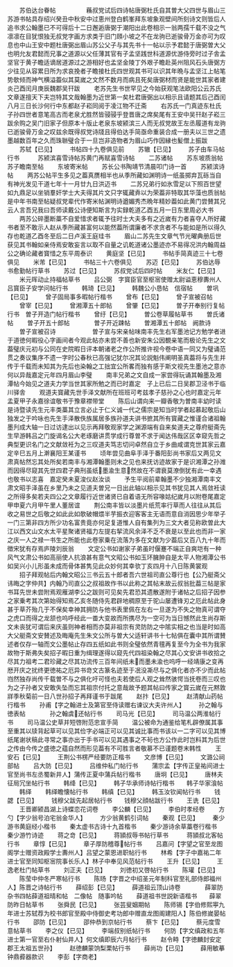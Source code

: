 <!-- { "loadSidebar": true } -->
　　苏伯达台眷帖　　　　　蘓叔党试后四诗帖唐弼杜氏自其曽大父四世与眉山三苏游书帖具存绍兴癸丑中秋安中过恵州登白鹤峯拜东坡象观壁间所刻诗文则皆后人追书求公翰墨已不可得后十二日邂逅唐弼于潮阳出此卷相示一翁两孺千载不没之气凛凛在目犹恨独无叔党字画方求类于旧门頋小坡之不在龙驹已逝骏骨万金亦可为叹息也中山王安中题杜唐弼出眉山苏公父子与其先书十一帖以示予君懿于唐弼曽大父也明允友君懿而兄事之道源以父任薄其官有子孟坚践世科道源优游侍旁时过子舎孟坚官于黄子瞻适谪居道源过之游相好也孟坚金陵丁外艰子瞻赴英州阻风石头唐弼方少往见从容累日所为求哀挽者子瞻接杜氏四世观其书可以识其年晩与孟坚江上帖笔势欹倾而神气横溢葢似其莫嵗之文然不数月而病且死矣唐弼材而贤是能世其家者建炎己酉闰月庚辰魏郡吴幵跋
　　老苏先生书世罕见之今始获观笔法欧阳公云苏氏文章遂擅天下夫岂特其文哉翰墨为近世第一矣杜君唐弼出以相示且请题其后己酉闰八月三日长沙何行中东都赵子崧同阅于凌江物不迁斋
　　右苏氏一门真迹东杜氏子孙四世者意笔高古而老泉尤胜然皆骎骎乎登晋唐之席矣尾有王安中吴幵赵子崧三跋余购之吴门旧家子但原本十版止老泉东坡颍滨三人而无叔党故王左丞履道有龙驹已逝骏骨万金之叹兹余既得叔党诗牋且得伯达手简亟命重装合成一册夫以三世之遗墨越数百年之久而珠聮璧合于一旦岂非造物者为眉山巧作因縁也髪僧上振跋
　　苏轼【已见】
　　书帖四十九卷俱见前
　　苏辙【已见】
　　苏子由车马帖行书　　　苏颍滨喜雪诗帖苏黄门再赋喜雪诗帖
　　二苏诸帖
　　苏东坡质翁帖　　　　　苏子瞻南至帖
　　东坡寄米帖
　　苏长公书陶靖节清晨叩门诗一首
　　苏颍滨诗帖
　　两苏公帖平生多见之葢真赝相半也从季所藏如渊明诗一纸虽掷弃瓦砾当自有神光发见干道七年十一月廿九日洪迈书
　　二苏兄弟行如氷雪足以下照百世望如九鼎足以坐销羣奸学士大夫得其片文只字辄藏弆以为荣葢非特取其华藻也质翁帖是中年书南至帖疑叔党辈代作寄米帖渊明诗遒媚秀杰晩年精妙葢如此黄门尝賛其兄云人言吾兄我曰吾师读戴公诗便知斯言为实録乾道乙酉五月一日东里周必大书
　　两苏公碎墨断藁不自爱惜求者辄予往时士大夫多有之近嵗有力者喜夺人所好藏书者至不敢示人赵从季所藏甚富何以能然葢所谓廉者不求贪者不与能如是所以得久存也乾道乙酉冬至后二日卢溪王庭珪书
　　眉山二苏先生文章气节光曜典册后世获见其书翰如亲侍焉安敢妄言以取不自量之讥乾道诸公墨迹亦不易得况洪内翰周益公之确论藏者寳惜之东平周泰识
　　黄庭坚【已见】
　　书帖手简真迹三十七卷俱见
　　米芾【已见】
　　书帖三十六卷俱见
　　苏迈【已见】
　　苏伯达辱书愈勤帖行草书
　　苏过【已见】
　　苏叔党试后四时帖
　　米友仁【已见】
　　米元晖动止持福帖草书
　　吕公弼　字寳臣官至枢宻使赠太尉谥恵穆夀州人吕寳臣子安学问帖行书
　　韩琦【已见】
　　韩魏公小恳帖　信宿帖
　　曽巩【已见】
　　曾子固局事多暇帖行楷书
　　曾布【已见】
　　曾子宣被召帖
　　曾宰【已见】
　　曾湘潭五十郎帖
　　曾肇【已见】
　　曽子开奉别行复帖行书　曽子开造门帖行楷书
　　曾纡【已见】
　　曽公卷草履帖草书
　　曽氏诸帖
　　曽子开五十郎帖　　　　曽子开近踈帖
　　曽湘潭五十郎帖　阙款诗
　　曽子宣被召诗　　　　　　曽子宣与宋亲帖味南丰先生右军墨池记方勉学者进于道徳何暇役心字画间者今观此帖亦未尝不善也新安朱公因覩亲笔而极论先生之文葢璧庆元初与公同在史院暇日评本朝诸老之作公所推许视今卷中语一同又为璧诵范贯之奏议集序不遗一字时公春秋已高强记犹尔况其论説魁伟阐明圣真葢将与先生并传于千载而未知其为先后也染翰之工拙宜公所畧而独有感于斯文视先生墨池之意亦何以异哉嘉定元年四月眉山李璧
　　南丰兄弟之文自成一家尝得玩诵其翰墨及湘潭帖今始见之道夫力学当世其家所勉之而已时嘉定　子上已后二日吴郡卫泾书于临川驿舎
　　观道夫寳藏先世手泽文献所在班班可考兹孝子慈孙之心也时嘉定元年孟夏甲子永嘉徐谊敬书于豫章襟带堂
　　陈后山谓向来一瓣香敬为曽南丰幼时读是诗暨读先生元丰类藁其立言必止于仁义诚一代之儒宗是知当时学者起慕起敬后山独发之于吟咏也先生手泽散佚族属居多族孙道夫讲书摭其所有寳藏之惟谨合诸祖翰墨刋成大轴一日过访逮出以见示再拜敬观家学之渊源端有自来矣道夫之尊府艇斋先生早游韩吕之门旋谒名公大老琢磨讲贯学成行尊曽不求于闻达伟哉区区幸窥先哲之典型更识名门之文献敛衽为之三叹道夫笃志切问卓然自立于乡曲咸谓克世其家云嘉定辛巳五月上澣襄阳王某谨书
　　顷年尝见曲阜手泽于番阳彭尚书家后又两见文肃真帖然忘其处所矣若南丰与湘潭翰墨则未之见也来抚访迹故家于是识湘潭之孙潍而因得尽窥其先世四君子典刑虽纸墨渝生意然故在不谓衰莫潦倒犹有此一幸遇也敬书以志喜　嘉定癸未夏浚仪赵汝谈
　　予生平阅前辈翰墨不少独湘潭南丰文肃文昭手泽虽在乡里乃未之见道夫曽兄一日出此轴以相示见其书犹见其人焉敛衽读之所得多矣若夫四公之文章履行近世诸贤已自着语无所容喙姑纪嵗月以附卷尾嘉定甲申夏六月甲午里人董居谊
　　荆公南丰皆以淡墨片纸荒率行草而人往往从其后收之易世之后敬之如此此如欹破帽煨半芋振衣迎客客主无语而意自消因思少年举子一门三第非四方所少功名富贵竟亦何足复道惟人自有集列为三文大者见称欧曽此大江以西文山文水太平星聚诸贤福力左提右挈流风余泽不乏不衰是以至此也而非一家之庆一人之禄一书生之所能也此卷家乗在流落为多在文献为少葢后又百八九十年而徴宋犹有存焉庐陵刘辰翁
　　文定公书如谢家子弟虽时偃蹇不端正自爽垲有一种风气文肃公书如高丽使人抗浪甚有意气文昭公书如玉环臃肿自是太平人物湘潭公书如吴兴小儿形虽未成而骨体甚隽见此众妙何其幸欤丁亥四月十八日陈黄裳观
　　招子拜观帖后内翰文昭公三书云五十郎者吾六世祖司直公尊行也【公乃艇斋父讳晦之字仲共】内翰乃司直公之叔祖故作书以此称之其帖末故云叔翁批葢三帖是家书耳先世未尝附焉观雁湖李公之跋则可见矣先君恐其遗散遂附于诸帖之后招子因参之家乗考其次第始得知焉乙亥冬随侍先君辟地稠原至于驼山屡遭锋刃之厄此帖此身甚于草芥殆几于不保矣幸神其拥防与他书表里佩在左右一旦遂为不失之物真可谓夺之虎口而得之龙颔也呜呼经此一畨大变故而所携尽为一空可为当日憾然此生尚存斯文未丧犹可谓后来庆虽则神者相而亦莫非祖宗有灵防防之中隂实相之也当是时如高大父艇斋文安賛述及晦庵先生朱文公所与曽大父适轩讲书十七帖俱在囊中其所谓賛述者仅存一轴而文公墨帖止存四五纸如此书则全璧依然青氊再复至今为全书为我家故物于斯弗失矣招子暇日重为缉理遂得以窥先代四祖染翰之尽其心文安讲书收拾之尽其力祖考二君珍藏之尽其功流传三百年间纸未而墨未渝也呜呼一经靖康之变再厯开庆之扰终更徳祐之厄异书竒文古篆名迹至于冺没凘尽与之俱化者亦不少而此帖岿然独存尚传千载曽不与之俱化吁可怪也夫若使后人观之耸然骇愕当抚卷而三叹也为之子孙者又安敢失坠而忘其祖宗付托之意哉故予题其帖曰传家之寳云嵗在元黙敦牂季秋菊前一日八世孙招子再拜谨书于跋尾
　　赵抃【已见】
　　赵清献山药帖行楷书
　　孙甫【字之翰进士及第官至侍读赠右谏议大夫许州人】
　　孙之翰与徳表帖　　　　孙之翰虞还帖行书
　　司马光【已见】
　　司马温公两淮帖行书
　　司马温公史草并短啓附范忠宣手简
　　温公被命为通鉴给笔札辟僚属其事至重其以牍背起草可以见其俭字必端正可以见其诚比事而书该以一二字可以见其博纸尾谢状稿此寻常之事亦出于手书可以见其遇事之不茍也方公作此时岂料其为后世之传由今传之盛徳之蕴自然而形见葢有不可胜言者敬慕不已谨题卷末韩性
　　王安石【已见】
　　王荆公书楞严经要防正楷书
　　文彦博【已见】
　　文潞公祠部帖
　　吕大防【已见】
　　吕维仲私门帖行书
　　蒲宗孟【字传正皇祐间进士官至尚书左丞蜀新井人】蒲传正夏中蒲兵帖行楷书
　　唐坰【已见】
　　唐林夫征局冗坐帖行书
　　韩绛【已见】
　　韩子华承师诗帖行楷书　　韩子华家湌帖
　　韩绎
　　韩绎瞻懐帖行书
　　韩缜【已见】
　　韩玉汝钦闻帖行书
　　钱勰【已见】
　　钱穆父跋先起居帖行书　　钱穆父顔帖跋行书
　　王诜【已见】
　　王晋卿颍昌湖上诗蝶恋花词卷
　　李公麟【已见】
　　李伯时孝经卷
　　方勺【字少翁号泊宅翁金华人】
　　方少翁黄鹤引词帖
　　秦观【已见】
　　秦少游书黄庭经小楷书
　　秦太虚书古诗十九首楷书
　　秦少游诗余草藁卷行楷书　秦少游竹诗迹
　　蒋之竒【已见】
　　蒋頴叔辱书帖行草书　　　蒋頴叔北客帖行书
　　章惇【已见】
　　章子厚防稽尊帖行书
　　吕嘉问【字望之官至龙图阁学士赠资政殿学士夀州人】吕望之蒙恩进职帖行书
　　林希【字子中嘉祐二年进士官至同知枢宻院事长乐人】林子中奉见风范帖行书
　　王升【已见】
　　王逸老杜门帖草书
　　刘正夫【已见】
　　刘徳初又啓帖行书
　　陈瓘【已见】
　　陈莹中仲冬严寒帖行书
　　陈旸【字晋之中绍圣元年制科官至礼部侍郎福州人】陈晋之诗帖行书
　　薛绍彭【已见】
　　薛道祖云顶山诗卷　　　　薛翠防杂书四帖薛道祖晴和帖　二像帖　随事吟帖
　　薛道祖书世説新语楷书　　薛翠防昨日帖草书
　　张舜民【已见】
　　张芸叟姻期帖
　　陈师锡【字伯修熙寕九年进士苏轼荐为校书郎官至殿中侍御史考功郎中赠直龙图阁建阳人】陈伯修嵗晏帖行书
　　邵防【已见】
　　邵仲恭到京帖行书
　　蔡卞【已见】
　　蔡元度雪意帖草书
　　李之仪【已见】
　　李端叔别纸帖行书
　　何防【字文缜政和五年进士第一官至右仆射仙井人】何文缜即辰六月帖行书
　　赵令畤【字徳麟封安定郡王太祖五世孙】
　　赵徳麟蒙饷梨栗帖行书
　　薛尚功【已见】
　　薛用敏摹钟鼎彛器款识
　　李彭【字商老】
